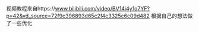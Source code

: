 视频教程来自https://www.bilibili.com/video/BV14i4y1o7YF?p=42&vd_source=72f9c396893d65c2f4c3325c6c09d482
根据自己的想法做了一些优化